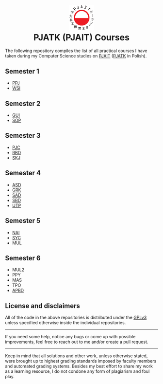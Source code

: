 <h1 align="center">
  <div>
    <img width="80" src="https://raw.githubusercontent.com/itischrisd/itis-PJATK/main/logo.svg" alt="" />
  </div>
  PJATK (PJAIT) Courses
</h1>

The following repository compiles the list of all practical courses I have taken during my Computer Science studies on [PJAIT](https://www.pja.edu.pl/en/) ([PJATK](https://www.pja.edu.pl/) in Polish).

## Semester 1
* [PPJ](https://github.com/itischrisd/itis-PPJ)
* [WSI](https://github.com/itischrisd/itis-WSI)

## Semester 2
* [GUI](https://github.com/itischrisd/itis-GUI)
* [SOP](https://github.com/itischrisd/itis-SOP)

## Semester 3
* [PJC](https://github.com/itischrisd/itis-PJC)
* [RBD](https://github.com/itischrisd/itis-RBD)
* [SKJ](https://github.com/itischrisd/itis-SKJ)

## Semester 4
* [ASD](https://github.com/itischrisd/itis-ASD)
* [GRK](https://github.com/itischrisd/itis-GRK)
* [SAD](https://github.com/itischrisd/itis-SAD)
* [SBD](https://github.com/itischrisd/itis-SBD)
* [UTP](https://github.com/itischrisd/itis-UTP)

## Semester 5
* [NAI](https://github.com/itischrisd/itis-NAI)
* [SYC](https://github.com/itischrisd/itis-SYC)
* MUL

## Semester 6
* MUL2
* PPY
* MAS
* TPO
* [APBD](https://github.com/itischrisd/itis-APBD)

## License and disclaimers
All of the code in the above repositories is distributed under the [GPLv3](./LICENSE) unless specified otherwise inside the individual repositories.

---

If you need some help, notice any bugs or come up with possible improvements, feel free to reach out to me and/or create a pull request.

---

Keep in mind that all solutions and other work, unless otherwise stated, were brought up to highest grading standards imposed by faculty members and automated grading systems. Besides my best effort to share my work as a learning resource, I do not condone any form of plagiarism and foul play.
